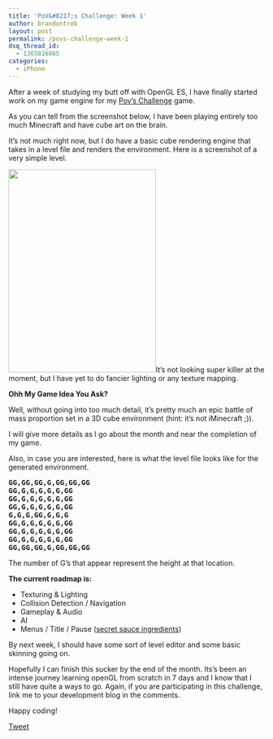 ```yaml
---
title: 'PoV&#8217;s Challenge: Week 1'
author: brandontreb
layout: post
permalink: /povs-challenge-week-1
dsq_thread_id:
  - 1365816865
categories:
  - iPhone
---
```

After a week of studying my butt off with OpenGL ES, I have finally started work on my game engine for my [Pov&#8217;s Challenge][1] game.

As you can tell from the screenshot below, I have been playing entirely too much Minecraft and have cube art on the brain.

It&#8217;s not much right now, but I do have a basic cube rendering engine that takes in a level file and renders the environment. Here is a screenshot of a very simple level.

[<img class="size-medium wp-image-962 alignleft" title="Screen shot 2010-10-06 at 10.48.28 PM" src="http://brandontreb.com/wp-content/uploads/2010/10/Screen-shot-2010-10-06-at-10.48.28-PM-362x500.png" alt="" width="290" height="400" />][2]It&#8217;s not looking super killer at the moment, but I have yet to do fancier lighting or any texture mapping.

**Ohh My Game Idea You Ask?**

Well, without going into too much detail, it&#8217;s pretty much an epic battle of mass proportion set in a 3D cube environment (hint: it&#8217;s not iMinecraft ;)).

I will give more details as I go about the month and near the completion of my game.

Also, in case you are interested, here is what the level file looks like for the generated environment.

<pre><strong>GG,GG,GG,G,GG,GG,GG
GG,G,G,G,G,G,GG
GG,G,G,G,G,G,GG
GG,G,G,G,G,G,GG
G,G,G,GG,G,G,G
GG,G,G,G,G,G,GG
GG,G,G,G,G,G,GG
GG,G,G,G,G,G,GG
GG,GG,GG,G,GG,GG,GG</strong></pre>

The number of G&#8217;s that appear represent the height at that location.

**The current roadmap is:**

  * Texturing & Lighting
  * Collision Detection / Navigation
  * Gameplay & Audio
  * AI
  * Menus / Title / Pause ([secret sauce ingredients][3])

By next week, I should have some sort of level editor and some basic skinning going on.

Hopefully I can finish this sucker by the end of the month. Its&#8217;s been an intense journey learning openGL from scratch in 7 days and I know that I still have quite a ways to go. Again, if you are participating in this challenge, link me to your development blog in the comments.

Happy coding!

<div style="">
  <a href="http://twitter.com/share" class="twitter-share-button" data-count="horizontal" data-text="PoV&#8217;s Challenge: Week 1" data-url="http://brandontreb.com/povs-challenge-week-1"  data-via="brandontreb" data-related="brandontreb:">Tweet</a>
</div>

 [1]: http://www.ludumdare.com/compo/2010/09/22/povs-challenge-make-a-game-sell-1-copy/
 [2]: http://brandontreb.com/wp-content/uploads/2010/10/Screen-shot-2010-10-06-at-10.48.28-PM.png
 [3]: http://www.36peas.com/blog/2010/10/6/just-add-the-secret-sauce-a-tried-and-tested-recipe-for-a-fi.html